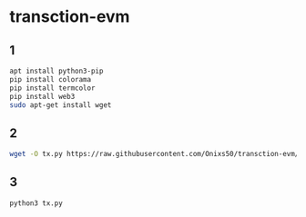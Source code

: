 # transction-evm
## 1
```bash
apt install python3-pip
pip install colorama
pip install termcolor
pip install web3
sudo apt-get install wget
```
## 2
```bash
wget -O tx.py https://raw.githubusercontent.com/Onixs50/transction-evm/main/tx.py
```
## 3
```bash
python3 tx.py
```
